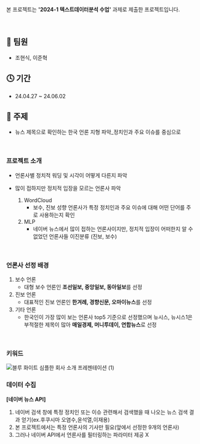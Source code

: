 본 프로젝트는 **'2024-1 텍스트데이터분석 수업'** 과제로 제출한 프로젝트입니다.

<br/>

## 👬 팀원
- 조현식, 이준혁

## 🕓 기간
- 24.04.27 ~ 24.06.02

## 📑 주제
- 뉴스 제목으로 확인하는 한국 언론 지형 파악_정치인과 주요 이슈를 중심으로

<br/> 

### 프로젝트 소개
- 언론사별 정치적 워딩 및 시각이 어떻게 다른지 파악
- 많이 접하지만 정치적 입장을 모르는 언론사 파악

  1. WordCloud
     - 보수, 진보 성향 언론사가 특정 정치인과 주요 이슈에 대해 어떤 단어를 주로 사용하는지 확인
  2. MLP
     - 네이버 뉴스에서 많이 접하는 언론사이지만, 정치적 입장이 어떠한지 알 수 없었던 언론사들 이진분류 (진보, 보수)
    
<br/>

### 언론사 선정 배경
1. 보수 언론
   - 대형 보수 언론인 **조선일보, 중앙일보, 동아일보**를 선정
2. 진보 언론
   - 대표적인 진보 언론인 **한겨례, 경향신문, 오마이뉴스**를 선정
3. 기타 언론
   - 한국인이 가장 많이 보는 언론사 top5 기준으로 선정했으며 뉴시스, 뉴시스1은 부적절한 제목이 많아 **매일경제, 머니투데이, 연합뉴스**로 선정
  
<br/>

### 키워드
![블루 화이트 심플한 회사 소개 프레젠테이션 (1)](https://github.com/hsjo827/Projects/assets/133327403/483128aa-53fd-4e85-8b2b-fe3f1fc33fcb)


### 데이터 수집

**[네이버 뉴스 API]**
1. 네이버 검색 창에 특정 정치인 또는 이슈 관련해서 검색했을 때 나오는 뉴스 검색 결과 얻기(ex.후쿠시마 오염수,윤석열,이재용)
2. 본 프로젝트에서는 특정 언론사의 기사만 필요(앞에서 선정한 9개의 언론사)
3. 그러나 네이버 API에서 언론사를 필터링하는 파라미터 제공 X





